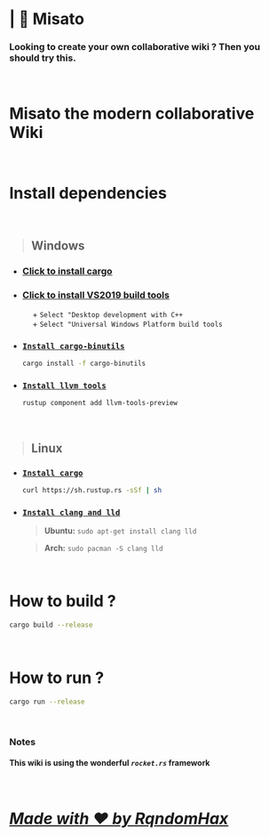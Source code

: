# | **📖 Misato**

### Looking to create your own collaborative wiki ? Then you should try this.

<br>

# **Misato the modern collaborative Wiki**

<br>

# Install dependencies

<br>

> ## Windows

- ### <u><a href="https://win.rustup.rs/">Click to install cargo</a></u>
- ### <u><a href="https://visualstudio.microsoft.com/thank-you-downloading-visual-studio/?sku=BuildTools&rel=16">Click to install VS2019 build tools</a></u>
    &emsp; + `Select "Desktop development with C++`<br>
    &emsp; + `Select "Universal Windows Platform build tools`
- ### <u>`Install cargo-binutils`</u>
    ```bash
    cargo install -f cargo-binutils
    ```
- ### <u>`Install llvm tools`</u>
    ```bash
    rustup component add llvm-tools-preview
    ```

<br>

> ## Linux

- ### <u>`Install cargo`</u>
    ```bash
    curl https://sh.rustup.rs -sSf | sh
    ```
- ### <u>`Install clang and lld`</u>
    > **Ubuntu:** ``sudo apt-get install clang lld``

    > **Arch:** ``sudo pacman -S clang lld``

<br>

# How to build ? 

```bash
cargo build --release
```

<br>

# How to run ?

```bash
cargo run --release
```

<br>

### Notes

#### This wiki is using the wonderful *`rocket.rs`* framework

<br>

# <u>_**Made with ❤️ by RqndomHax**_</u>
